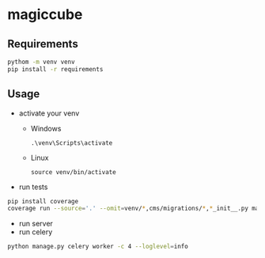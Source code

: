 # magiccube

## Requirements
```bash
pythom -m venv venv
pip install -r requirements
```
## Usage
* activate your venv
    * Windows

        ```.\venv\Scripts\activate```

    * Linux

        ```source venv/bin/activate```

* run tests
```bash
pip install coverage
coverage run --source='.' --omit=venv/*,cms/migrations/*,*_init__.py manage.py test cms
```
* run server
* run celery
```bash
python manage.py celery worker -c 4 --loglevel=info
```
